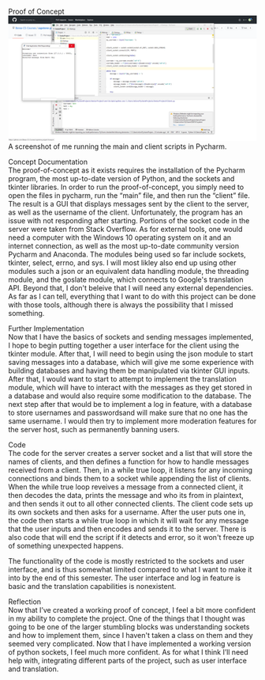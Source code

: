 Proof of Concept  
![Screenshot](https://github.com/Berea-CS-Courses/capstone-project-livesaym/blob/D4_Proof-of-Concept/Deliverables/images/Capstone_D4_Progress_1.PNG)  
A screenshot of me running the main and client scripts in Pycharm.  

Concept Documentation  
The proof-of-concept as it exists requires the installation of the Pycharm program, the most up-to-date version of Python, and the sockets and tkinter libraries. 
In order to run the proof-of-concept, you simply need to open the files in pycharm, run the “main” file, and then run the “client” file. The result is a GUI that
displays messages sent by the client to the server, as well as the username of the client. Unfortunately, the program has an issue with not responding after 
starting. Portions of the socket code in the server were taken from Stack Overflow. As for external tools, one would need a computer with the Windows 10 operating system on it and an internet connection, as well as the most up-to-date community version Pycharm and Anaconda. The modules being used so far include sockets, tkinter, select, errno, and sys. I will most likley also end up using other modules such a json or an equivalent data handling module, the threading module, and the goslate module, which connects to Google's translation API. Beyond that, I don't beleive that I will need any external dependencies. As far as I can tell, everything that I want to do with this project can be done with those tools, although there is always the possibility that I missed something.

Further Implementation  
Now that I have the basics of sockets and sending messages implemented, I hope to begin putting together a user interface for the client using the tkinter module. After that, I will need to begin using the json module to start saving messages into a database, which will give me some experience with building databases and having them be manipulated via tkinter GUI inputs. After that, I would want to start to attempt to implement the translation module, which will have to interact with the messages as they get stored in a database and would also require some modification to the database. The next step after that would be to implement a log in feature, with a database to store usernames and passwordsand will make sure that no one has the same username. I would then try to implement more moderation features for the server host, such as permanently banning users.

Code  
The code for the server creates a server socket and a list that will store the names of clients, and then defines a function for how to handle messages received
from a client. Then, in a while true loop, it listens for any incoming connections and binds them to a socket while appending the list of clients. When the while true
loop reveives a message from a connected client, it then decodes the data, prints the message and who its from in plaintext, and then sends it out to all other connected clients. The client code sets up its own sockets and then asks for a username. After the user puts one in, the code then starts a while true loop in which it will wait for any message that the user inputs and then encodes and sends it to the server. There is also code that will end the script if it detects and error, so it won't freeze up of something unexpected happens.  

The functionality of the code is mostly restricted to the sockets and user interface, and is thus somewhat limited compared to what I want to make it into by the end of this semester. The user interface and log in feature is basic and the translation capabilities is nonexistent.  

Reflection  
Now that I’ve created a working proof of concept, I feel a bit more confident in my ability to complete the project. One of the things that I thought was going
to be one of the larger stumbling blocks was understanding sockets and how to implement them, since I haven't taken a class on them and they seemed very
complicated. Now that I have implemented a working version of python sockets, I feel much more confident. As for what I think I’ll need help with, integrating
different parts of the project, such as user interface and translation.  
